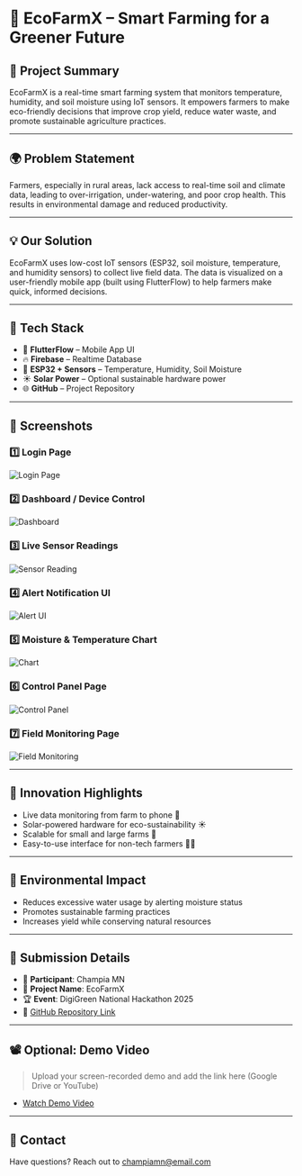 # 🌱 EcoFarmX – Smart Farming for a Greener Future

## 🚀 Project Summary
EcoFarmX is a real-time smart farming system that monitors temperature, humidity, and soil moisture using IoT sensors. It empowers farmers to make eco-friendly decisions that improve crop yield, reduce water waste, and promote sustainable agriculture practices.

---

## 🌍 Problem Statement
Farmers, especially in rural areas, lack access to real-time soil and climate data, leading to over-irrigation, under-watering, and poor crop health. This results in environmental damage and reduced productivity.

---

## 💡 Our Solution
EcoFarmX uses low-cost IoT sensors (ESP32, soil moisture, temperature, and humidity sensors) to collect live field data. The data is visualized on a user-friendly mobile app (built using FlutterFlow) to help farmers make quick, informed decisions.

---

## 🔧 Tech Stack
- 📱 **FlutterFlow** – Mobile App UI
- 🔥 **Firebase** – Realtime Database
- 🧠 **ESP32 + Sensors** – Temperature, Humidity, Soil Moisture
- ☀️ **Solar Power** – Optional sustainable hardware power
- 🌐 **GitHub** – Project Repository

---

## 📸 Screenshots

### 1️⃣ Login Page
![Login Page](https://github.com/Champia-MN/EcoFarmX/blob/main/WhatsApp%20Image%202025-07-05%20at%208.17.24%20PM.jpeg?raw=true)

### 2️⃣ Dashboard / Device Control
![Dashboard](https://github.com/Champia-MN/EcoFarmX/blob/main/WhatsApp%20Image%202025-07-05%20at%208.17.25%20PM.jpeg?raw=true)

### 3️⃣ Live Sensor Readings
![Sensor Reading](https://github.com/Champia-MN/EcoFarmX/blob/main/WhatsApp%20Image%202025-07-05%20at%208.17.26%20PM.jpeg?raw=true)

### 4️⃣ Alert Notification UI
![Alert UI](https://github.com/Champia-MN/EcoFarmX/blob/main/WhatsApp%20Image%202025-07-05%20at%208.17.26%20PM%20(1).jpeg?raw=true)

### 5️⃣ Moisture & Temperature Chart
![Chart](https://github.com/Champia-MN/EcoFarmX/blob/main/WhatsApp%20Image%202025-04-05%20at%202.22.39%20PM.jpeg?raw=true)

### 6️⃣ Control Panel Page
![Control Panel](https://github.com/Champia-MN/EcoFarmX/blob/main/WhatsApp%20Image%202025-04-05%20at%202.21.02%20PM.jpeg?raw=true)

### 7️⃣ Field Monitoring Page
![Field Monitoring](https://github.com/Champia-MN/EcoFarmX/blob/main/WhatsApp%20Image%202025-04-05%20at%202.21.50%20PM.jpeg?raw=true)

---

## 🧠 Innovation Highlights
- Live data monitoring from farm to phone 📲
- Solar-powered hardware for eco-sustainability ☀️
- Scalable for small and large farms 🌾
- Easy-to-use interface for non-tech farmers 👨‍🌾

---

## 🌱 Environmental Impact
- Reduces excessive water usage by alerting moisture status
- Promotes sustainable farming practices
- Increases yield while conserving natural resources

---

## 📝 Submission Details
- 👤 **Participant**: Champia MN
- 🧠 **Project Name**: EcoFarmX
- 🏆 **Event**: DigiGreen National Hackathon 2025
- 🔗 [GitHub Repository Link](https://github.com/YourUsername/YourRepoName)

---

## 📽️ Optional: Demo Video
> Upload your screen-recorded demo and add the link here (Google Drive or YouTube)
- [Watch Demo Video](https://drive.google.com/your-demo-link)

---

## 📩 Contact
Have questions? Reach out to champiamn@email.com
